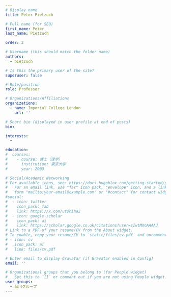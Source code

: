 ```yaml
---
# Display name
title: Peter Pietzuch

# Full name (for SEO)
first_name: Peter
last_name: Pietzuch

order: 2

# Username (this should match the folder name)
authors:
  - pietzuch

# Is this the primary user of the site?
superuser: false

# Role/position
role: Professor

# Organizations/Affiliations
organizations:
  - name: Imperial College London
    url: ''

# Short bio (displayed in user profile at end of posts)
bio: 

interests:
  - 

education:
#  courses:
#    - course: 博士（理学）
#      institution: 東京大学
#      year: 2003

# Social/Academic Networking
# For available icons, see: https://docs.hugoblox.com/getting-started/page-builder/#icons
#   For an email link, use "fas" icon pack, "envelope" icon, and a link in the
#   form "mailto:your-email@example.com" or "#contact" for contact widget.
#social:
#  - icon: twitter
#    icon_pack: fab
#    link: https://x.com/utshina2
#  - icon: google-scholar
#    icon_pack: ai
#    link: https://scholar.google.co.uk/citations?user=sIwtMXoAAAAJ
# Link to a PDF of your resume/CV from the About widget.
# To enable, copy your resume/CV to `static/files/cv.pdf` and uncomment the lines below.
# - icon: cv
#   icon_pack: ai
#   link: files/cv.pdf

# Enter email to display Gravatar (if Gravatar enabled in Config)
email: ''

# Organizational groups that you belong to (for People widget)
#   Set this to `[]` or comment out if you are not using People widget.
user_groups:
  - 品川グループ
---
```


